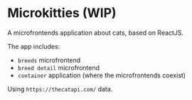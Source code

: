 # Microkitties (WIP)

A microfrontends application about cats, based on ReactJS.

The app includes:

- `breeds` microfrontend
- `breed detail` microfrontend
- `container` application (where the microfrontends coexist)

Using `https://thecatapi.com/` data.
